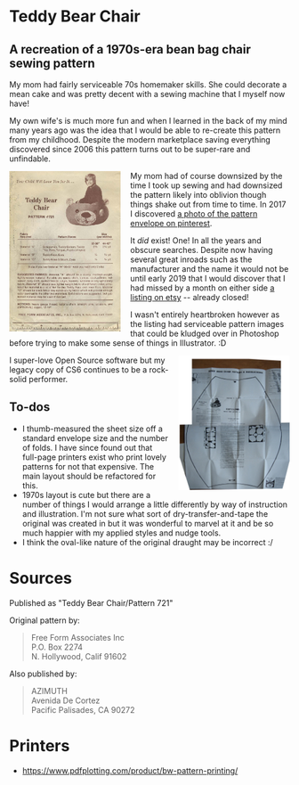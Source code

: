 # Teddy Bear Chair

## A recreation of a 1970s-era bean bag chair sewing pattern

My mom had fairly serviceable 70s homemaker skills.  She could decorate a mean cake and was pretty decent with a sewing machine that I myself now have!

My own wife's is much more fun and when I learned in the back of my mind many years ago was the idea that I would be able to re-create this pattern from my childhood.  Despite the modern marketplace saving everything discovered since 2006 this pattern turns out to be super-rare and unfindable.


<img src="media/pinterest-2018.jpg" width="200px" align="left" style="padding-right: 1.25em"/>My mom had of course downsized by the time I took up sewing and had downsized the pattern likely into oblivion though things shake out from time to time.  In 2017 I discovered [a photo of the pattern envelope on pinterest](https://www.pinterest.com/pin/226868899952097800).


  It *did* exist!  One!  In all the years and obscure searches.  Despite now having several great inroads such as the manufacturer and the name it would not be until early 2019 that I would discover that I had missed by a month on either side [a listing on etsy](https://www.etsy.com/listing/159444967/teddy-bear-chair-mail-order-pattern-721
) -- already closed!

I wasn't entirely heartbroken however as the listing had serviceable pattern images that could be kludged over in Photoshop before trying to make some sense
of things in Illustrator. :D

<img src="media/pattern-recreation.jpg" width="200px" align="right" style="padding-left: 1.25em"/>

I super-love Open Source software but my legacy copy of CS6 continues to be a rock-solid performer.

## To-dos
* I thumb-measured the sheet size off a standard envelope size and the number of folds.  I have since found out that full-page printers exist who print lovely patterns for not that expensive.  The main layout should be refactored for this.
* 1970s layout is cute but there are a number of things I would arrange a little differently by way of instruction and illustration.  I'm not sure what sort of dry-transfer-and-tape the original was created in but it was wonderful
to marvel at it and be so much happier with my applied styles and nudge tools.
* I think the oval-like nature of the original draught may be incorrect :/
# Sources

Published as "Teddy Bear Chair/Pattern 721"

Original pattern by:
>Free Form Associates Inc  
>P.O. Box 2274  
>N. Hollywood, Calif 91602

Also published by:
>AZIMUTH  
>Avenida De Cortez  
>Pacific Palisades, CA 90272

# Printers
* https://www.pdfplotting.com/product/bw-pattern-printing/

